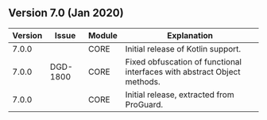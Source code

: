 ## Version 7.0 (Jan 2020)

| Version| Issue    | Module   | Explanation
|--------|----------|----------|----------------------------------
| 7.0.0  |          | CORE     | Initial release of Kotlin support.
| 7.0.0  | DGD-1800 | CORE     | Fixed obfuscation of functional interfaces with abstract Object methods.
| 7.0.0  |          | CORE     | Initial release, extracted from ProGuard.
